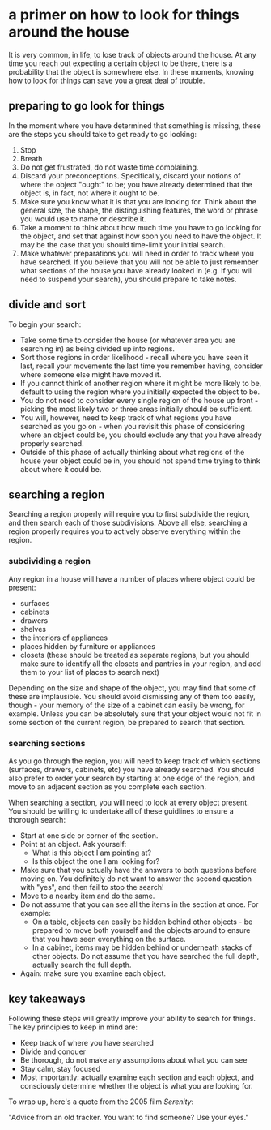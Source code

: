 # a primer on how to look for things around the house

It is very common, in life, to lose track of objects around the house. At any
time you reach out expecting a certain object to be there, there is a
probability that the object is somewhere else. In these moments, knowing how to
look for things can save you a great deal of trouble.

## preparing to go look for things

In the moment where you have determined that something is missing, these are
the steps you should take to get ready to go looking:

1. Stop
2. Breath
3. Do not get frustrated, do not waste time complaining.
4. Discard your preconceptions. Specifically, discard your notions of where the
   object "ought" to be; you have already determined that the object is, in
   fact, not where it ought to be.
5. Make sure you know what it is that you are looking for. Think about the
   general size, the shape, the distinguishing features, the word or phrase you
   would use to name or describe it.
6. Take a moment to think about how much time you have to go looking for the
   object, and set that against how soon you need to have the object. It may be
   the case that you should time-limit your initial search.
7. Make whatever preparations you will need in order to track where you have
   searched. If you believe that you will not be able to just remember what
   sections of the house you have already looked in (e.g. if you will need to
   suspend your search), you should prepare to take notes.

## divide and sort

To begin your search:
* Take some time to consider the house (or whatever area you are searching in)
  as being divided up into regions.
* Sort those regions in order likelihood - recall where you have seen it last,
  recall your movements the last time you remember having, consider where
  someone else might have moved it.
* If you cannot think of another region where it might be more likely to be,
  default to using the region where you initially expected the object to be.
* You do not need to consider every single region of the house up front -
  picking the most likely two or three areas initially should be sufficient.
* You will, however, need to keep track of what regions you have searched as
  you go on - when you revisit this phase of considering where an object could
  be, you should exclude any that you have already properly searched.
* Outside of this phase of actually thinking about what regions of the house
  your object could be in, you should not spend time trying to think about
  where it could be.

## searching a region

Searching a region properly will require you to first subdivide the region, and
then search each of those subdivisions. Above all else, searching a region
properly requires you to actively observe everything within the region.

### subdividing a region

Any region in a house will have a number of places where object could be
present:
* surfaces
* cabinets
* drawers
* shelves
* the interiors of appliances
* places hidden by furniture or appliances
* closets (these should be treated as separate regions, but you should make
  sure to identify all the closets and pantries in your region, and add them to
  your list of places to search next)

Depending on the size and shape of the object, you may find that some of these
are implausible. You should avoid dismissing any of them too easily, though -
your memory of the size of a cabinet can easily be wrong, for example. Unless
you can be absolutely sure that your object would not fit in some section of
the current region, be prepared to search that section.

### searching sections

As you go through the region, you will need to keep track of which sections
(surfaces, drawers, cabinets, etc) you have already searched. You should also
prefer to order your search by starting at one edge of the region, and move to
an adjacent section as you complete each section.

When searching a section, you will need to look at every object present. You
should be willing to undertake all of these guidlines to ensure a thorough search:
* Start at one side or corner of the section.
* Point at an object. Ask yourself:
    * What is this object I am pointing at?
    * Is this object the one I am looking for?
* Make sure that you actually have the answers to both questions before moving
  on. You definitely do not want to answer the second question with "yes", and
  then fail to stop the search!
* Move to a nearby item and do the same.
* Do not assume that you can see all the items in the section at once. For example:
    * On a table, objects can easily be hidden behind other objects - be
      prepared to move both yourself and the objects around to ensure that you
      have seen everything on the surface.
    * In a cabinet, items may be hidden behind or underneath stacks of other
      objects. Do not assume that you have searched the full depth, actually
      search the full depth.
* Again: make sure you examine each object.

## key takeaways

Following these steps will greatly improve your ability to search for things.
The key principles to keep in mind are:
* Keep track of where you have searched
* Divide and conquer
* Be thorough, do not make any assumptions about what you can see
* Stay calm, stay focused
* Most importantly: actually examine each section and each object, and
  consciously determine whether the object is what you are looking for.
  
To wrap up, here's a quote from the 2005 film *Serenity*:

"Advice from an old tracker. You want to find someone? Use your eyes."
